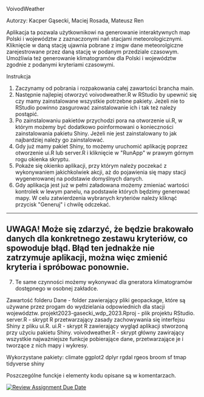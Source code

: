 VoivodWeather

  Autorzy: Kacper Gąsecki, Maciej Rosada, Mateusz Ren

Aplikacja ta pozwala użytkownikowi na generowanie interaktywnych map Polski i województw z zaznaczonymi nań stacjami meteorologicznymi. Kliknięcie w daną stację ujawnia pobrane z imgw dane meteorolgiczne zarejestrowane przez daną stację w podanym przedziale czasowym. Umożliwia też generowanie klimatogramów dla Polski i województw zgodnie z podanymi kryteriami czasowymi.

Instrukcja
  1. Zaczynamy od pobrania i rozpakowania całej zawartości brancha main.
  2. Następnie najlepiej otworzyć voivodweather.R w RStudio by upewnić się czy mamy zainstalowane wszystkie potrzebne pakiety. Jeżeli nie to RStudio powinno zasgurować      zainstalowanie ich i tak też należy postąpić. 
  3. Po zainstalowaniu pakietów przychodzi pora na otworzenie ui.R, w którym możemy być dodatkowo poinformowani o konieczności zainstalowania pakietu Shiny. Jeżeli nie      jest zainstalowany to jak najbardziej należy go zainstalować.
  4. Gdy już mamy pakiet Shiny, to możemy uruchomić aplikację poprzez otworzenie ui.R lub server.R i kliknięcie w "RunApp" w prawym górnym rogu okienka skryptu.
  5. Pokaże się okienko aplikacji, przy którym należy poczekać z wykonywaniem jakichkolwiek akcji, aż do pojawienia się mapy stacji wygenerowanej na 
     podstawie domyślnych danych.
  6. Gdy aplikacja jest już w pełni załadowana możemy zmieniać wartości kontrolek w lewym panelu, na podstawie których będzimy generować mapy. W celu 
     zatwierdzenia wybranych kryteriów należy kliknąć przycisk "Generuj" i chwilę odczekać. 
  -----------------------------------------------------------------------------------------------------------------------------------------------------------
  UWAGA! Może się zdarzyć, że będzie brakowało danych dla konkretnego zestawu kryteriów, co spowoduje błąd. Błąd ten jednakże nie zatrzymuje aplikacji, można 
  więc zmienić kryteria i spróbowac ponownie.
  -----------------------------------------------------------------------------------------------------------------------------------------------------------
  7. Te same czynności możemy wykonywać dla gneratora klimatogramów dostępnego w osobnej zakładce.
  
Zawartość folderu
  Dane - folder zawierający pliki geopackage, które są używane przez progam do wydzielania odpowiednich dla stacji województw.
  projekt2023-gasecki_wdp_2023.Rproj - plik projektu RStudio.
  server.R - skrypt R przetwarzający zasady zachowywania się interfejsu Shiny z pliku ui.R.
  ui.R - skrypt R zawierający wygląd aplikacji stworzoną przy użyciu pakietu Shiny.
  voivodweather.R - skrypt główny zawirający wszystkie najważniejsze funkcje pobierające dane, przetwarzające je i tworzące z nich mapy i wykresy.
  
Wykorzystane pakiety:
  climate
  ggplot2
  dplyr
  rgdal
  rgeos
  broom
  sf
  tmap
  tidyverse
  shiny
  
Poszczególne funckje i elementy kodu opisane są w komentarzach.
  
[![Review Assignment Due Date](https://classroom.github.com/assets/deadline-readme-button-8d59dc4de5201274e310e4c54b9627a8934c3b88527886e3b421487c677d23eb.svg)](https://classroom.github.com/a/tauthlex)
